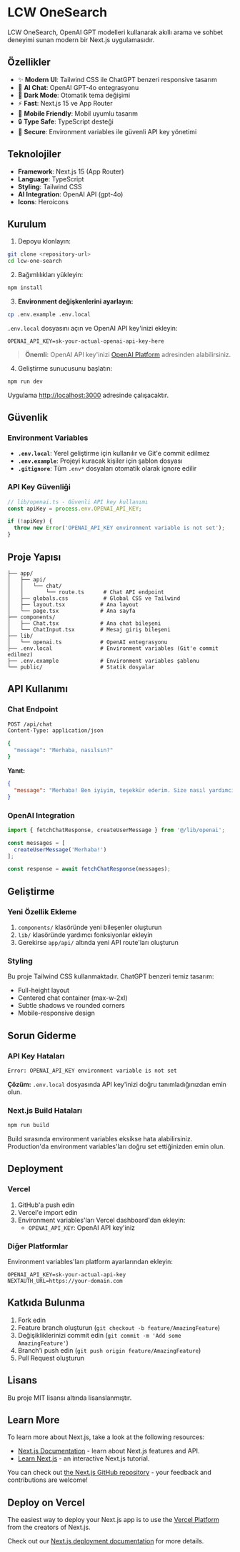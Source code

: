 # LCW OneSearch

LCW OneSearch, OpenAI GPT modelleri kullanarak akıllı arama ve sohbet deneyimi sunan modern bir Next.js uygulamasıdır.

## Özellikler

- ✨ **Modern UI**: Tailwind CSS ile ChatGPT benzeri responsive tasarım
- 🤖 **AI Chat**: OpenAI GPT-4o entegrasyonu
- 🌙 **Dark Mode**: Otomatik tema değişimi
- ⚡ **Fast**: Next.js 15 ve App Router
- 📱 **Mobile Friendly**: Mobil uyumlu tasarım
- 🔒 **Type Safe**: TypeScript desteği
- 🔐 **Secure**: Environment variables ile güvenli API key yönetimi

## Teknolojiler

- **Framework**: Next.js 15 (App Router)
- **Language**: TypeScript
- **Styling**: Tailwind CSS
- **AI Integration**: OpenAI API (gpt-4o)
- **Icons**: Heroicons

## Kurulum

1. Depoyu klonlayın:
```bash
git clone <repository-url>
cd lcw-one-search
```

2. Bağımlılıkları yükleyin:
```bash
npm install
```

3. **Environment değişkenlerini ayarlayın:**
```bash
cp .env.example .env.local
```

`.env.local` dosyasını açın ve OpenAI API key'inizi ekleyin:
```env
OPENAI_API_KEY=sk-your-actual-openai-api-key-here
```

> **Önemli**: OpenAI API key'inizi [OpenAI Platform](https://platform.openai.com/account/api-keys) adresinden alabilirsiniz.

4. Geliştirme sunucusunu başlatın:
```bash
npm run dev
```

Uygulama [http://localhost:3000](http://localhost:3000) adresinde çalışacaktır.

## Güvenlik

### Environment Variables

- **`.env.local`**: Yerel geliştirme için kullanılır ve Git'e commit edilmez
- **`.env.example`**: Projeyi kuracak kişiler için şablon dosyası
- **`.gitignore`**: Tüm `.env*` dosyaları otomatik olarak ignore edilir

### API Key Güvenliği

```javascript
// lib/openai.ts - Güvenli API key kullanımı
const apiKey = process.env.OPENAI_API_KEY;

if (!apiKey) {
  throw new Error('OPENAI_API_KEY environment variable is not set');
}
```

## Proje Yapısı

```
├── app/
│   ├── api/
│   │   └── chat/
│   │       └── route.ts      # Chat API endpoint
│   ├── globals.css           # Global CSS ve Tailwind
│   ├── layout.tsx           # Ana layout
│   └── page.tsx             # Ana sayfa
├── components/
│   ├── Chat.tsx             # Ana chat bileşeni
│   └── ChatInput.tsx        # Mesaj giriş bileşeni
├── lib/
│   └── openai.ts            # OpenAI entegrasyonu
├── .env.local               # Environment variables (Git'e commit edilmez)
├── .env.example             # Environment variables şablonu
└── public/                  # Statik dosyalar
```

## API Kullanımı

### Chat Endpoint

```bash
POST /api/chat
Content-Type: application/json

{
  "message": "Merhaba, nasılsın?"
}
```

**Yanıt:**
```json
{
  "message": "Merhaba! Ben iyiyim, teşekkür ederim. Size nasıl yardımcı olabilirim?"
}
```

### OpenAI Integration

```typescript
import { fetchChatResponse, createUserMessage } from '@/lib/openai';

const messages = [
  createUserMessage('Merhaba!')
];

const response = await fetchChatResponse(messages);
```

## Geliştirme

### Yeni Özellik Ekleme

1. `components/` klasöründe yeni bileşenler oluşturun
2. `lib/` klasöründe yardımcı fonksiyonlar ekleyin
3. Gerekirse `app/api/` altında yeni API route'ları oluşturun

### Styling

Bu proje Tailwind CSS kullanmaktadır. ChatGPT benzeri temiz tasarım:
- Full-height layout
- Centered chat container (max-w-2xl)
- Subtle shadows ve rounded corners
- Mobile-responsive design

## Sorun Giderme

### API Key Hataları

```bash
Error: OPENAI_API_KEY environment variable is not set
```

**Çözüm:** `.env.local` dosyasında API key'inizi doğru tanımladığınızdan emin olun.

### Next.js Build Hataları

```bash
npm run build
```

Build sırasında environment variables eksikse hata alabilirsiniz. Production'da environment variables'ları doğru set ettiğinizden emin olun.

## Deployment

### Vercel

1. GitHub'a push edin
2. Vercel'e import edin
3. Environment variables'ları Vercel dashboard'dan ekleyin:
   - `OPENAI_API_KEY`: OpenAI API key'iniz

### Diğer Platformlar

Environment variables'ları platform ayarlarından ekleyin:
```env
OPENAI_API_KEY=sk-your-actual-api-key
NEXTAUTH_URL=https://your-domain.com
```

## Katkıda Bulunma

1. Fork edin
2. Feature branch oluşturun (`git checkout -b feature/AmazingFeature`)
3. Değişikliklerinizi commit edin (`git commit -m 'Add some AmazingFeature'`)
4. Branch'i push edin (`git push origin feature/AmazingFeature`)
5. Pull Request oluşturun

## Lisans

Bu proje MIT lisansı altında lisanslanmıştır.

## Learn More

To learn more about Next.js, take a look at the following resources:

- [Next.js Documentation](https://nextjs.org/docs) - learn about Next.js features and API.
- [Learn Next.js](https://nextjs.org/learn) - an interactive Next.js tutorial.

You can check out [the Next.js GitHub repository](https://github.com/vercel/next.js) - your feedback and contributions are welcome!

## Deploy on Vercel

The easiest way to deploy your Next.js app is to use the [Vercel Platform](https://vercel.com/new?utm_medium=default-template&filter=next.js&utm_source=create-next-app&utm_campaign=create-next-app-readme) from the creators of Next.js.

Check out our [Next.js deployment documentation](https://nextjs.org/docs/app/building-your-application/deploying) for more details.
